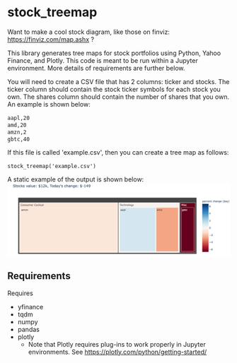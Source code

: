# stock_treemap 
Want to make a cool stock diagram, like those on finviz: https://finviz.com/map.ashx ? 

This library generates tree maps for stock portfolios using Python, Yahoo Finance, and Plotly. This code
is meant to be run within a Jupyter environment. More details of requirements are further below.

You will need to create a CSV file that has 2 columns: ticker and stocks. The ticker
column should contain the stock ticker symbols for each stock you own. The shares
column should contain the number of shares that you own. An example is shown below:

```ticker,shares
aapl,20
amd,20
amzn,2
gbtc,40
```

If this file is called 'example.csv', then you can create a tree map as follows:

```from stock_treemap import stock_treemap, update_sectors
stock_treemap('example.csv')
```

A static example of the output is shown below:
![Example tree map created by stock_treemap()](https://raw.githubusercontent.com/jmshea/stock_treemap/main/example.png)

Requirements
---
Requires
* yfinance
* tqdm
* numpy
* pandas
* plotly
  * Note that Plotly requires plug-ins to work properly in Jupyter environments.
See https://plotly.com/python/getting-started/
